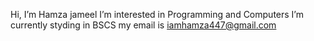 
Hi, I’m Hamza jameel
I’m interested in Programming and Computers
I’m currently styding in BSCS
my email is iamhamza447@gmail.com
